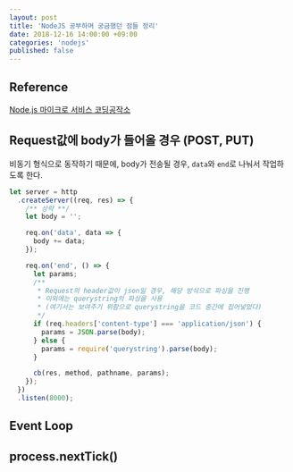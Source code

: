 ```yaml
---
layout: post
title: 'NodeJS 공부하며 궁금했던 점들 정리'
date: 2018-12-16 14:00:00 +09:00
categories: 'nodejs'
published: false
---
```


## Reference

[Node.js 마이크로 서비스 코딩공작소][reference-01]

## Request값에 body가 들어올 경우 (POST, PUT)

비동기 형식으로 동작하기 때문에, body가 전송될 경우, `data`와 `end`로 나눠서 작업하도록 한다.

```javascript
let server = http
  .createServer((req, res) => {
    /** 상략 **/
    let body = '';

    req.on('data', data => {
      body += data;
    });

    req.on('end', () => {
      let params;
      /**
       * Request의 header값이 json일 경우, 해당 방식으로 파싱을 진행
       * 이외에는 querystring의 파싱을 사용
       * (여기서는 보여주기 위함으로 querystring을 코드 중간에 집어넣었다)
       */
      if (req.headers['content-type'] === 'application/json') {
        params = JSON.parse(body);
      } else {
        params = require('querystring').parse(body);
      }

      cb(res, method, pathname, params);
    });
  })
  .listen(8000);
```

## Event Loop

## process.nextTick()

[reference-01]: https://book.naver.com/bookdb/book_detail.nhn?bid=13347358
